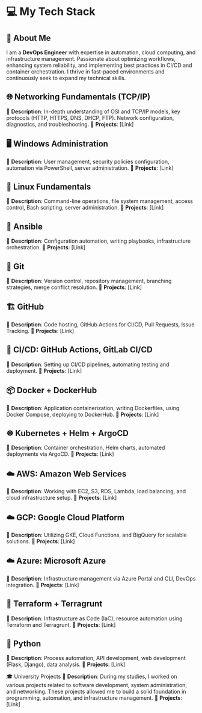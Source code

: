 # 💻 My Tech Stack

## 👤 About Me
I am a **DevOps Engineer** with expertise in automation, cloud computing, and infrastructure management. Passionate about optimizing workflows, enhancing system reliability, and implementing best practices in CI/CD and container orchestration. I thrive in fast-paced environments and continuously seek to expand my technical skills.

## 🌐 Networking Fundamentals (TCP/IP)
🔹 **Description**: In-depth understanding of OSI and TCP/IP models, key protocols (HTTP, HTTPS, DNS, DHCP, FTP). Network configuration, diagnostics, and troubleshooting.
🔹 **Projects**: [Link]

## 🖥️ Windows Administration
🔹 **Description**: User management, security policies configuration, automation via PowerShell, server administration.
🔹 **Projects**: [Link]

## 🐧 Linux Fundamentals
🔹 **Description**: Command-line operations, file system management, access control, Bash scripting, server administration.
🔹 **Projects**: [Link]

## 🤖 Ansible
🔹 **Description**: Configuration automation, writing playbooks, infrastructure orchestration.
🔹 **Projects**: [Link]

## 🔄 Git
🔹 **Description**: Version control, repository management, branching strategies, merge conflict resolution.
🔹 **Projects**: [Link]

## 🏗️ GitHub
🔹 **Description**: Code hosting, GitHub Actions for CI/CD, Pull Requests, Issue Tracking.
🔹 **Projects**: [Link]

## 🚀 CI/CD: GitHub Actions, GitLab CI/CD
🔹 **Description**: Setting up CI/CD pipelines, automating testing and deployment.
🔹 **Projects**: [Link]

## 📦 Docker + DockerHub
🔹 **Description**: Application containerization, writing Dockerfiles, using Docker Compose, deploying to DockerHub.
🔹 **Projects**: [Link]

## ☸️ Kubernetes + Helm + ArgoCD
🔹 **Description**: Container orchestration, Helm charts, automated deployments via ArgoCD.
🔹 **Projects**: [Link]

## ☁️ AWS: Amazon Web Services
🔹 **Description**: Working with EC2, S3, RDS, Lambda, load balancing, and cloud infrastructure setup.
🔹 **Projects**: [Link]

## ☁️ GCP: Google Cloud Platform
🔹 **Description**: Utilizing GKE, Cloud Functions, and BigQuery for scalable solutions.
🔹 **Projects**: [Link]

## ☁️ Azure: Microsoft Azure
🔹 **Description**: Infrastructure management via Azure Portal and CLI, DevOps integration.
🔹 **Projects**: [Link]

## 🔧 Terraform + Terragrunt
🔹 **Description**: Infrastructure as Code (IaC), resource automation using Terraform and Terragrunt.
🔹 **Projects**: [Link]

## 🐍 Python
🔹 **Description**: Process automation, API development, web development (Flask, Django), data analysis.
🔹 **Projects**: [Link]

🎓 University Projects
🔹 **Description**:  During my studies, I worked on various projects related to software development, system administration, and networking. These projects allowed me to build a solid foundation in programming, automation, and infrastructure management.
🔹 **Projects**: [Link]